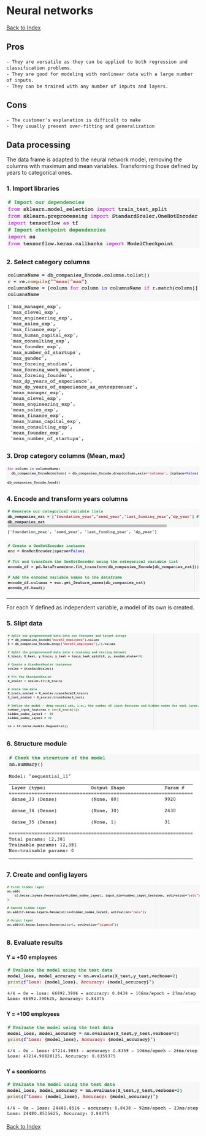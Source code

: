 # Neural networks

[Back to Index](README.md#index)

## Pros

    - They are versatile as they can be applied to both regression and classification problems.
    - They are good for modeling with nonlinear data with a large number of inputs.
    - They can be trained with any number of inputs and layers.

## Cons

    - The customer's explanation is difficult to make
    - They usually present over-fitting and generalization

## Data processing

The data frame is adapted to the neural network model, removing the columns with maximum and mean variables. Transforming those defined by years to categorical ones.

### 1. Import libraries

![alt text](Resources/images/neural_networks/model_import.png)

### 2. Select category columns

![alt text](Resources/images/neural_networks/model_selectCatColm.png)

### 3. Drop category columns (Mean, max)

![alt text](Resources/images/neural_networks/model_dropcolm.png)

### 4. Encode and transform years columns

![alt text](Resources/images/neural_networks/model_Encode.png)

_______________________________

For each Y defined as independent variable, a model of its own is created.

### 5. Slipt data

![alt text](Resources/images/neural_networks/model_split.png)

### 6. Structure module

![alt text](Resources/images/neural_networks/model_structure.png)

### 7. Create and config layers

![alt text](Resources/images/neural_networks/model_layers.png)

### 8. Evaluate results

#### Y = +50 employees

![alt text](Resources/images/neural_networks/model_evaluate.png)

#### Y = +100 employees

![alt text](Resources/images/neural_networks/model_evaluate2.png)

#### Y = soonicorns

![alt text](Resources/images/neural_networks/model_evaluate3.png)

[Back to Index](README.md#index)
